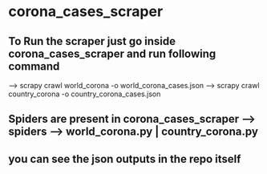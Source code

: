 # corona_cases_scraper

## To Run the scraper just go inside corona_cases_scraper and run following command 
--> scrapy crawl world_corona -o world_corona_cases.json
--> scrapy crawl country_corona -o country_corona_cases.json

## Spiders are present in corona_cases_scraper --> spiders --> world_corona.py | country_corona.py

## you can see the json outputs in the repo itself

